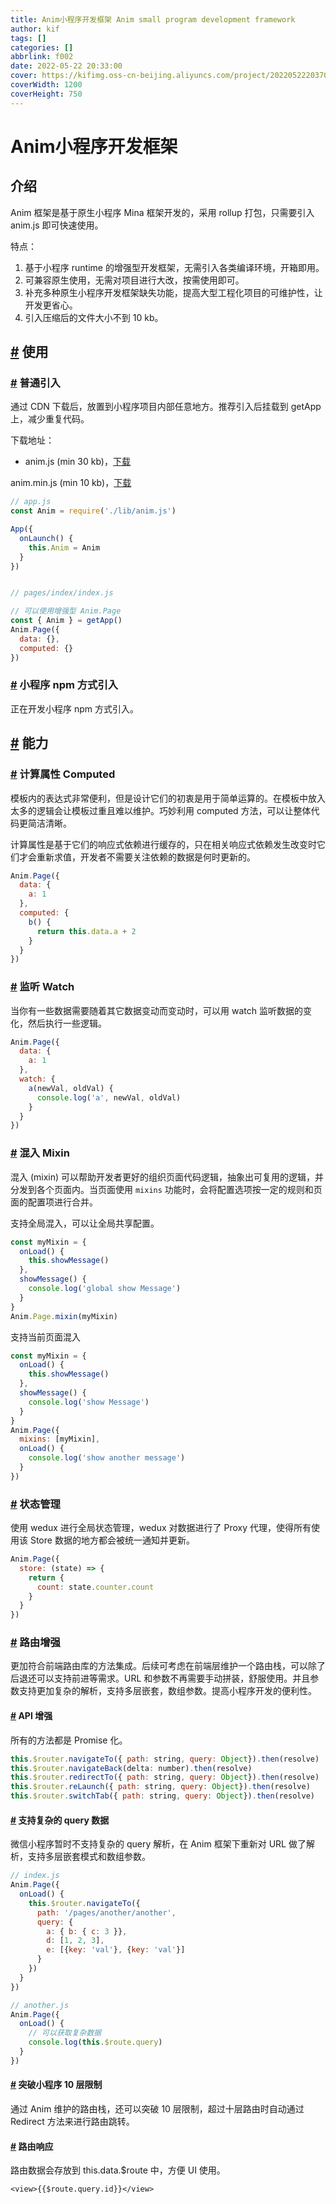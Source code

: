 ```yaml
---
title: Anim小程序开发框架 Anim small program development framework
author: kif
tags: []
categories: []
abbrlink: f002
date: 2022-05-22 20:33:00
cover: https://kifimg.oss-cn-beijing.aliyuncs.com/project/202205222037059.png
coverWidth: 1200
coverHeight: 750
---
```

# Anim小程序开发框架

## 介绍

Anim 框架是基于原生小程序 Mina 框架开发的，采用 rollup 打包，只需要引入 anim.js 即可快速使用。

特点：

1. 基于小程序 runtime 的增强型开发框架，无需引入各类编译环境，开箱即用。
2. 可兼容原生使用，无需对项目进行大改，按需使用即可。
3. 补充多种原生小程序开发框架缺失功能，提高大型工程化项目的可维护性，让开发更省心。
4. 引入压缩后的文件大小不到 10 kb。

## [#](http://open.ywtbsupappw.sh.gov.cn/resource/mini-program/gsd-anim/mp-anim/#使用) 使用

### [#](http://open.ywtbsupappw.sh.gov.cn/resource/mini-program/gsd-anim/mp-anim/#普通引入) 普通引入

通过 CDN 下载后，放置到小程序项目内部任意地方。推荐引入后挂载到 getApp 上，减少重复代码。

下载地址：

- anim.js (min 30 kb)，[下载](https://static.govcloud.gtimg.com/cdn/zwopen/mp/cdn/anim.js)

anim.min.js (min 10 kb)，[下载](https://static.govcloud.gtimg.com/cdn/zwopen/mp/cdn/anim.min.js)

```js
// app.js
const Anim = require('./lib/anim.js')

App({
  onLaunch() {
    this.Anim = Anim
  }
})


// pages/index/index.js

// 可以使用增强型 Anim.Page
const { Anim } = getApp()
Anim.Page({
  data: {},
  computed: {}
})
```

### [#](http://open.ywtbsupappw.sh.gov.cn/resource/mini-program/gsd-anim/mp-anim/#小程序-npm-方式引入) 小程序 npm 方式引入

正在开发小程序 npm 方式引入。

## [#](http://open.ywtbsupappw.sh.gov.cn/resource/mini-program/gsd-anim/mp-anim/#能力) 能力

### [#](http://open.ywtbsupappw.sh.gov.cn/resource/mini-program/gsd-anim/mp-anim/#计算属性-computed) 计算属性 Computed

模板内的表达式非常便利，但是设计它们的初衷是用于简单运算的。在模板中放入太多的逻辑会让模板过重且难以维护。巧妙利用 computed 方法，可以让整体代码更简洁清晰。

计算属性是基于它们的响应式依赖进行缓存的，只在相关响应式依赖发生改变时它们才会重新求值，开发者不需要关注依赖的数据是何时更新的。

```js
Anim.Page({
  data: {
    a: 1
  },
  computed: {
    b() {
      return this.data.a + 2
    }
  }
})
```

### [#](http://open.ywtbsupappw.sh.gov.cn/resource/mini-program/gsd-anim/mp-anim/#监听-watch) 监听 Watch

当你有一些数据需要随着其它数据变动而变动时，可以用 watch 监听数据的变化，然后执行一些逻辑。

```js
Anim.Page({
  data: {
    a: 1
  },
  watch: {
    a(newVal, oldVal) {
      console.log('a', newVal, oldVal)
    }
  }
})
```

### [#](http://open.ywtbsupappw.sh.gov.cn/resource/mini-program/gsd-anim/mp-anim/#混入-mixin) 混入 Mixin

混入 (mixin) 可以帮助开发者更好的组织页面代码逻辑，抽象出可复用的逻辑，并分发到各个页面内。当页面使用 `mixins` 功能时，会将配置选项按一定的规则和页面的配置项进行合并。

支持全局混入，可以让全局共享配置。

```js
const myMixin = {
  onLoad() {
    this.showMessage()
  },
  showMessage() {
    console.log('global show Message')
  }
}
Anim.Page.mixin(myMixin)
```

支持当前页面混入

```js
const myMixin = {
  onLoad() {
    this.showMessage()
  },
  showMessage() {
    console.log('show Message')
  }
}
Anim.Page({
  mixins: [myMixin],
  onLoad() {
    console.log('show another message')
  }
})
```

### [#](http://open.ywtbsupappw.sh.gov.cn/resource/mini-program/gsd-anim/mp-anim/#状态管理) 状态管理

使用 wedux 进行全局状态管理，wedux 对数据进行了 Proxy 代理，使得所有使用该 Store 数据的地方都会被统一通知并更新。

```js
Anim.Page({
  store: (state) => {
    return {
      count: state.counter.count
    }
  }
})
```

### [#](http://open.ywtbsupappw.sh.gov.cn/resource/mini-program/gsd-anim/mp-anim/#路由增强) 路由增强

更加符合前端路由库的方法集成。后续可考虑在前端层维护一个路由栈，可以除了后退还可以支持前进等需求。URL 和参数不再需要手动拼装，舒服使用。并且参数支持更加复杂的解析，支持多层嵌套，数组参数。提高小程序开发的便利性。

#### [#](http://open.ywtbsupappw.sh.gov.cn/resource/mini-program/gsd-anim/mp-anim/#api-增强) API 增强

所有的方法都是 Promise 化。

```js
this.$router.navigateTo({ path: string, query: Object}).then(resolve)
this.$router.navigateBack(delta: number).then(resolve)
this.$router.redirectTo({ path: string, query: Object}).then(resolve)
this.$router.reLaunch({ path: string, query: Object}).then(resolve)
this.$router.switchTab({ path: string, query: Object}).then(resolve)
```

#### [#](http://open.ywtbsupappw.sh.gov.cn/resource/mini-program/gsd-anim/mp-anim/#支持复杂的-query-数据) 支持复杂的 query 数据

微信小程序暂时不支持复杂的 query 解析，在 Anim 框架下重新对 URL 做了解析，支持多层嵌套模式和数组参数。

```js
// index.js
Anim.Page({
  onLoad() {
    this.$router.navigateTo({
      path: '/pages/another/another',
      query: {
        a: { b: { c: 3 }},
        d: [1, 2, 3],
        e: [{key: 'val'}, {key: 'val'}]
      }
    })
  }
})

// another.js
Anim.Page({
  onLoad() {
    // 可以获取复杂数据
    console.log(this.$route.query)
  }
})
```

#### [#](http://open.ywtbsupappw.sh.gov.cn/resource/mini-program/gsd-anim/mp-anim/#突破小程序-10-层限制) 突破小程序 10 层限制

通过 Anim 维护的路由栈，还可以突破 10 层限制，超过十层路由时自动通过 Redirect 方法来进行路由跳转。

#### [#](http://open.ywtbsupappw.sh.gov.cn/resource/mini-program/gsd-anim/mp-anim/#路由响应) 路由响应

路由数据会存放到 this.data.$route 中，方便 UI 使用。

```text
<view>{{$route.query.id}}</view>
```